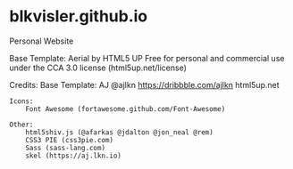 # blkvisler.github.io
Personal Website


Base Template: Aerial by HTML5 UP
Free for personal and commercial use under the CCA 3.0 license (html5up.net/license)

Credits:
	Base Template:
		AJ @ajlkn
		https://dribbble.com/ajlkn
		html5up.net

	Icons:
		Font Awesome (fortawesome.github.com/Font-Awesome)

	Other:
		html5shiv.js (@afarkas @jdalton @jon_neal @rem)
		CSS3 PIE (css3pie.com)
		Sass (sass-lang.com)
		skel (https://aj.lkn.io)

